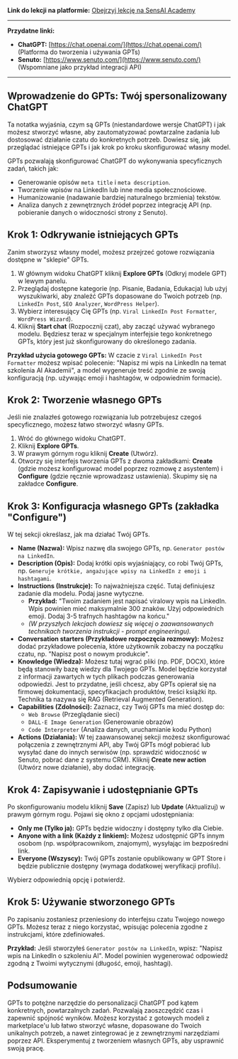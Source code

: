 **Link do lekcji na platformie:** [Obejrzyj lekcję na SensAI Academy](https://learn.sensai.academy/next/public/lesson/258)

---

**Przydatne linki:**

* **ChatGPT:** [https://chat.openai.com/](https://chat.openai.com/) (Platforma do tworzenia i używania GPTs)
* **Senuto:** [https://www.senuto.com/](https://www.senuto.com/) (Wspomniane jako przykład integracji API)

---

## Wprowadzenie do GPTs: Twój spersonalizowany ChatGPT

Ta notatka wyjaśnia, czym są GPTs (niestandardowe wersje ChatGPT) i jak możesz stworzyć własne, aby zautomatyzować powtarzalne zadania lub dostosować działanie czatu do konkretnych potrzeb. Dowiesz się, jak przeglądać istniejące GPTs i jak krok po kroku skonfigurować własny model.

GPTs pozwalają skonfigurować ChatGPT do wykonywania specyficznych zadań, takich jak:

* Generowanie opisów `meta title` i `meta description`.
* Tworzenie wpisów na LinkedIn lub inne media społecznościowe.
* Humanizowanie (nadawanie bardziej naturalnego brzmienia) tekstów.
* Analiza danych z zewnętrznych źródeł poprzez integrację API (np. pobieranie danych o widoczności strony z Senuto).

## Krok 1: Odkrywanie istniejących GPTs

Zanim stworzysz własny model, możesz przejrzeć gotowe rozwiązania dostępne w "sklepie" GPTs.

1.  W głównym widoku ChatGPT kliknij **Explore GPTs** (Odkryj modele GPT) w lewym panelu.
2.  Przeglądaj dostępne kategorie (np. Pisanie, Badania, Edukacja) lub użyj wyszukiwarki, aby znaleźć GPTs dopasowane do Twoich potrzeb (np. `LinkedIn Post`, `SEO Analyzer`, `WordPress Helper`).
3.  Wybierz interesujący Cię GPTs (np. `Viral LinkedIn Post Formatter`, `WordPress Wizard`).
4.  Kliknij **Start chat** (Rozpocznij czat), aby zacząć używać wybranego modelu. Będziesz teraz w specjalnym interfejsie tego konkretnego GPTs, który jest już skonfigurowany do określonego zadania.

**Przykład użycia gotowego GPTs:** W czacie z `Viral LinkedIn Post Formatter` możesz wpisać polecenie: "Napisz mi wpis na LinkedIn na temat szkolenia AI Akademii", a model wygeneruje treść zgodnie ze swoją konfiguracją (np. używając emoji i hashtagów, w odpowiednim formacie).

## Krok 2: Tworzenie własnego GPTs

Jeśli nie znalazłeś gotowego rozwiązania lub potrzebujesz czegoś specyficznego, możesz łatwo stworzyć własny GPTs.

1.  Wróć do głównego widoku ChatGPT.
2.  Kliknij **Explore GPTs**.
3.  W prawym górnym rogu kliknij **Create** (Utwórz).
4.  Otworzy się interfejs tworzenia GPTs z dwoma zakładkami: **Create** (gdzie możesz konfigurować model poprzez rozmowę z asystentem) i **Configure** (gdzie ręcznie wprowadzasz ustawienia). Skupimy się na zakładce **Configure**.

## Krok 3: Konfiguracja własnego GPTs (zakładka "Configure")

W tej sekcji określasz, jak ma działać Twój GPTs.

* **Name (Nazwa):** Wpisz nazwę dla swojego GPTs, np. `Generator postów na LinkedIn`.
* **Description (Opis):** Dodaj krótki opis wyjaśniający, co robi Twój GPTs, np. `Generuje krótkie, angażujące wpisy na LinkedIn z emoji i hashtagami`.
* **Instructions (Instrukcje):** To najważniejsza część. Tutaj definiujesz zadanie dla modelu. Podaj jasne wytyczne.
    * **Przykład:** "Twoim zadaniem jest napisać viralowy wpis na LinkedIn. Wpis powinien mieć maksymalnie 300 znaków. Użyj odpowiednich emoji. Dodaj 3-5 trafnych hashtagów na końcu."
    * *(W przyszłych lekcjach dowiesz się więcej o zaawansowanych technikach tworzenia instrukcji - prompt engineeringu).*
* **Conversation starters (Przykładowe rozpoczęcia rozmowy):** Możesz dodać przykładowe polecenia, które użytkownik zobaczy na początku czatu, np. "Napisz post o nowym produkcie".
* **Knowledge (Wiedza):** Możesz tutaj wgrać pliki (np. PDF, DOCX), które będą stanowiły bazę wiedzy dla Twojego GPTs. Model będzie korzystał z informacji zawartych w tych plikach podczas generowania odpowiedzi. Jest to przydatne, jeśli chcesz, aby GPTs opierał się na firmowej dokumentacji, specyfikacjach produktów, treści książki itp. Technika ta nazywa się RAG (Retrieval Augmented Generation).
* **Capabilities (Zdolności):** Zaznacz, czy Twój GPTs ma mieć dostęp do:
    * `Web Browse` (Przeglądanie sieci)
    * `DALL·E Image Generation` (Generowanie obrazów)
    * `Code Interpreter` (Analiza danych, uruchamianie kodu Python)
* **Actions (Działania):** W tej zaawansowanej sekcji możesz skonfigurować połączenia z zewnętrznymi API, aby Twój GPTs mógł pobierać lub wysyłać dane do innych serwisów (np. sprawdzić widoczność w Senuto, pobrać dane z systemu CRM). Kliknij **Create new action** (Utwórz nowe działanie), aby dodać integrację.

## Krok 4: Zapisywanie i udostępnianie GPTs

Po skonfigurowaniu modelu kliknij **Save** (Zapisz) lub **Update** (Aktualizuj) w prawym górnym rogu. Pojawi się okno z opcjami udostępniania:

* **Only me (Tylko ja):** GPTs będzie widoczny i dostępny tylko dla Ciebie.
* **Anyone with a link (Każdy z linkiem):** Możesz udostępnić GPTs innym osobom (np. współpracownikom, znajomym), wysyłając im bezpośredni link.
* **Everyone (Wszyscy):** Twój GPTs zostanie opublikowany w GPT Store i będzie publicznie dostępny (wymaga dodatkowej weryfikacji profilu).

Wybierz odpowiednią opcję i potwierdź.

## Krok 5: Używanie stworzonego GPTs

Po zapisaniu zostaniesz przeniesiony do interfejsu czatu Twojego nowego GPTs. Możesz teraz z niego korzystać, wpisując polecenia zgodne z instrukcjami, które zdefiniowałeś.

**Przykład:** Jeśli stworzyłeś `Generator postów na LinkedIn`, wpisz: "Napisz wpis na LinkedIn o szkoleniu AI". Model powinien wygenerować odpowiedź zgodną z Twoimi wytycznymi (długość, emoji, hashtagi).

## Podsumowanie

GPTs to potężne narzędzie do personalizacji ChatGPT pod kątem konkretnych, powtarzalnych zadań. Pozwalają zaoszczędzić czas i zapewnić spójność wyników. Możesz korzystać z gotowych modeli z marketplace'u lub łatwo stworzyć własne, dopasowane do Twoich unikalnych potrzeb, a nawet zintegrować je z zewnętrznymi narzędziami poprzez API. Eksperymentuj z tworzeniem własnych GPTs, aby usprawnić swoją pracę. 
